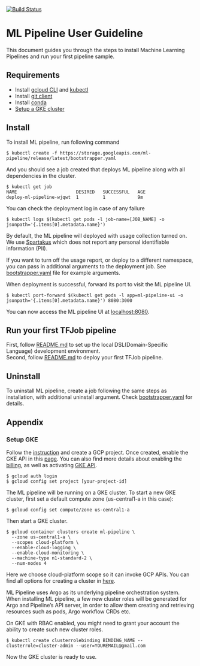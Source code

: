 [![Build Status](https://travis-ci.com/googleprivate/ml.svg?token=JjfzFsYGxZwkHvXFCpwt&branch=master)](https://travis-ci.com/googleprivate/ml)

# ML Pipeline User Guideline

This document guides you through the steps to install Machine Learning Pipelines and run your first pipeline sample. 

## Requirements
- Install [gcloud CLI](https://cloud.google.com/sdk/) and [kubectl](https://kubernetes.io/docs/tasks/tools/install-kubectl/#download-as-part-of-the-google-cloud-sdk)
- Install [git client](https://git-scm.com/downloads)
- Install [conda](https://conda.io/docs/user-guide/install/download.html)
- [Setup a GKE cluster](#setup-gke)

## Install

To install ML pipeline, run following command 
```
$ kubectl create -f https://storage.googleapis.com/ml-pipeline/release/latest/bootstrapper.yaml
```
And you should see a job created that deploys ML pipeline along with all dependencies in the cluster.
```
$ kubectl get job
NAME                      DESIRED   SUCCESSFUL   AGE
deploy-ml-pipeline-wjqwt  1         1            9m
```
You can check the deployment log in case of any failure
```
$ kubectl logs $(kubectl get pods -l job-name=[JOB_NAME] -o jsonpath='{.items[0].metadata.name}')
```

By default, the ML pipeline will deployed with usage collection turned on. 
We use [Spartakus](https://github.com/kubernetes-incubator/spartakus) which does not report any personal identifiable information (PII).

If you want to turn off the usage report, or deploy to a different namespace, you can pass in additional arguments to the deployment job.
See [bootstrapper.yaml](https://github.com/googleprivate/ml/blob/master/bootstrapper.yaml#L57) file for example arguments.


When deployment is successful, forward its port to visit the ML pipeline UI. 
```
$ kubectl port-forward $(kubectl get pods -l app=ml-pipeline-ui -o jsonpath='{.items[0].metadata.name}') 8080:3000
```
You can now access the ML pipeline UI at [localhost:8080](http://localhost:8080).

## Run your first TFJob pipeline
First, follow [README.md](https://github.com/googleprivate/ml/blob/master/samples/README.md) to set up the local DSL(Domain-Specific Language) development environment.  
Second, follow [README.md](https://github.com/googleprivate/ml/blob/master/samples/kubeflow-tf/README.md) to deploy your first TFJob pipeline.  

## Uninstall
To uninstall ML pipeline, create a job following the same steps as installation, with additional uninstall argument. 
Check [bootstrapper.yaml](https://storage.googleapis.com/ml-pipeline/bootstrapper.yaml) for details.

## Appendix

### Setup GKE

Follow the [instruction](https://cloud.google.com/resource-manager/docs/creating-managing-projects) and create a GCP project. 
Once created, enable the GKE API in this [page](https://console.developers.google.com/apis/enabled). You can also find more details about enabling the [billing](https://cloud.google.com/billing/docs/how-to/modify-project?visit_id=1-636559671979777487-508867449&rd=1#enable-billing), as well as activating [GKE API](https://cloud.google.com/kubernetes-engine/docs/quickstart#before-you-begin).

```
$ gcloud auth login
$ gcloud config set project [your-project-id]
```

The ML pipeline will be running on a GKE cluster. To start a new GKE cluster, first set a default compute zone (us-central1-a in this case):
```
$ gcloud config set compute/zone us-central1-a
```
Then start a GKE cluster. 
```
$ gcloud container clusters create ml-pipeline \
  --zone us-central1-a \
  --scopes cloud-platform \
  --enable-cloud-logging \
  --enable-cloud-monitoring \
  --machine-type n1-standard-2 \
  --num-nodes 4
```
Here we choose cloud-platform scope so it can invoke GCP APIs. You can find all options for creating a cluster in [here](https://cloud.google.com/sdk/gcloud/reference/container/clusters/create). 

ML Pipeline uses Argo as its underlying pipeline orchestration system. When installing ML pipeline, a few new cluster roles will be generated for Argo and Pipeline’s API server, in order to allow them creating and retrieving resources such as pods, Argo workflow CRDs etc. 

On GKE with RBAC enabled, you might need to grant your account the ability to create such new cluster roles.

```
$ kubectl create clusterrolebinding BINDING_NAME --clusterrole=cluster-admin --user=YOUREMAIL@gmail.com
```

Now the GKE cluster is ready to use.
